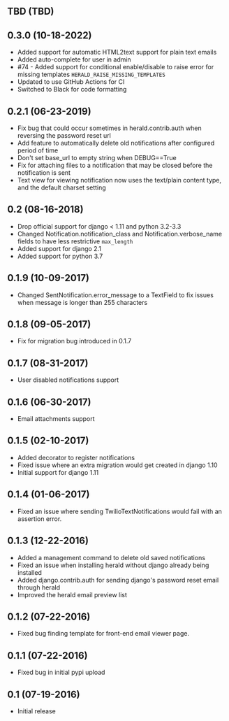 ## TBD (TBD)


## 0.3.0 (10-18-2022)
- Added support for automatic HTML2text support for plain text emails
- Added auto-complete for user in admin
- #74 - Added support for conditional enable/disable to raise error for missing templates `HERALD_RAISE_MISSING_TEMPLATES`
- Updated to use GitHub Actions for CI
- Switched to Black for code formatting


## 0.2.1 (06-23-2019)
- Fix bug that could occur sometimes in herald.contrib.auth when reversing the password reset url
- Add feature to automatically delete old notifications after configured period of time
- Don't set base_url to empty string when DEBUG==True
- Fix for attaching files to a notification that may be closed before the notification is sent
- Text view for viewing notification now uses the text/plain content type, and the default charset setting


## 0.2 (08-16-2018)
- Drop official support for django < 1.11 and python 3.2-3.3
- Changed Notification.notification_class and Notification.verbose_name fields to have less restrictive `max_length`
- Added support for django 2.1
- Added support for python 3.7


## 0.1.9 (10-09-2017)
- Changed SentNotification.error_message to a TextField to fix issues when message is longer than 255 characters


## 0.1.8 (09-05-2017)
- Fix for migration bug introduced in 0.1.7


## 0.1.7 (08-31-2017)
- User disabled notifications support


## 0.1.6 (06-30-2017)
- Email attachments support


## 0.1.5 (02-10-2017)
- Added decorator to register notifications
- Fixed issue where an extra migration would get created in django 1.10
- Initial support for django 1.11


## 0.1.4 (01-06-2017)
- Fixed an issue where sending TwilioTextNotifications would fail with an assertion error.


## 0.1.3 (12-22-2016)
- Added a management command to delete old saved notifications
- Fixed an issue when installing herald without django already being installed
- Added django.contrib.auth for sending django's password reset email through herald
- Improved the herald email preview list


## 0.1.2 (07-22-2016)
- Fixed bug finding template for front-end email viewer page.


## 0.1.1 (07-22-2016)
- Fixed bug in initial pypi upload


## 0.1 (07-19-2016)
- Initial release
